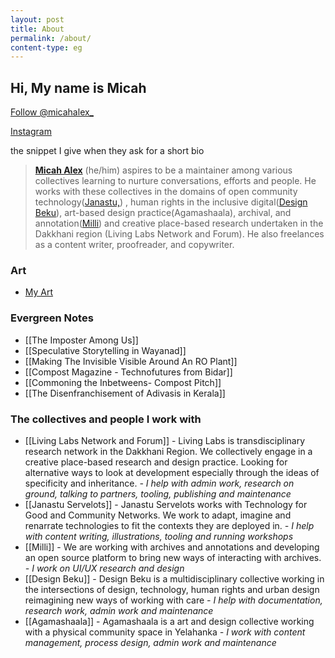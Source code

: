 ```yaml
---
layout: post
title: About
permalink: /about/
content-type: eg
---
```

## Hi, My name is Micah

<a href="https://twitter.com/micahalex\_?ref\_src=twsrc%5Etfw" class="twitter-follow-button" data-show-count="false">Follow @micahalex\_</a><script async src="https://platform.twitter.com/widgets.js" charset="utf-8"></script>

[Instagram](https://www.instagram.com/micah_chooo/)



the snippet I give when they ask for a short bio
>[**Micah Alex**](https://khattamicah.online/) (he/him) aspires to be a maintainer among various collectives learning to nurture conversations, efforts and people. He works with these collectives in the domains of open community technology([Janastu,](https://open.janastu.org/)) , human rights in the inclusive digital([Design Beku](https://designbeku.in/)), art-based design practice(Agamashaala), archival, and annotation([Milli](https://www.milli.link/)) and creative place-based research undertaken in the Dakkhani region (Living Labs Network and Forum). He also freelances as a content writer, proofreader, and copywriter.



### Art
-  [My Art](/art/)
 
### Evergreen Notes
- [[The Imposter Among Us]]
- [[Speculative Storytelling in Wayanad]]
- [[Making The Invisible Visible Around An RO Plant]]
- [[Compost Magazine - Technofutures from Bidar]]
- [[Commoning the Inbetweens- Compost Pitch]]
- [[The Disenfranchisement of Adivasis in Kerala]]

### The collectives and people I work with

- [[Living Labs Network and Forum]] - Living Labs is transdisciplinary research network in the Dakkhani Region. We collectively engage in a creative place-based research and design practice. Looking for alternative ways to look at development especially through the ideas of specificity and inheritance.
	*- I help with admin work, research on ground, talking to partners, tooling, publishing and maintenance*
- [[Janastu Servelots]] - Janastu Servelots works with Technology for Good and Community Networks. We work to adapt, imagine and renarrate technologies to fit the contexts they are deployed in.
	*- I help with content writing, illustrations, tooling and running workshops*
- [[Milli]] - We are working with archives and annotations and developing an open source platform to bring new ways of interacting with archives.
	*- I work on UI/UX research and design*
- [[Design Beku]] - Design Beku is a multidisciplinary collective working in the intersections of design, technology, human rights and urban design reimagining new ways of working with care 
	*- I help with documentation, research work, admin work and maintenance*
- [[Agamashaala]] - Agamashaala is a art and design collective working with a physical community space in Yelahanka
	*- I work with content management, process design, admin work and maintenance*

